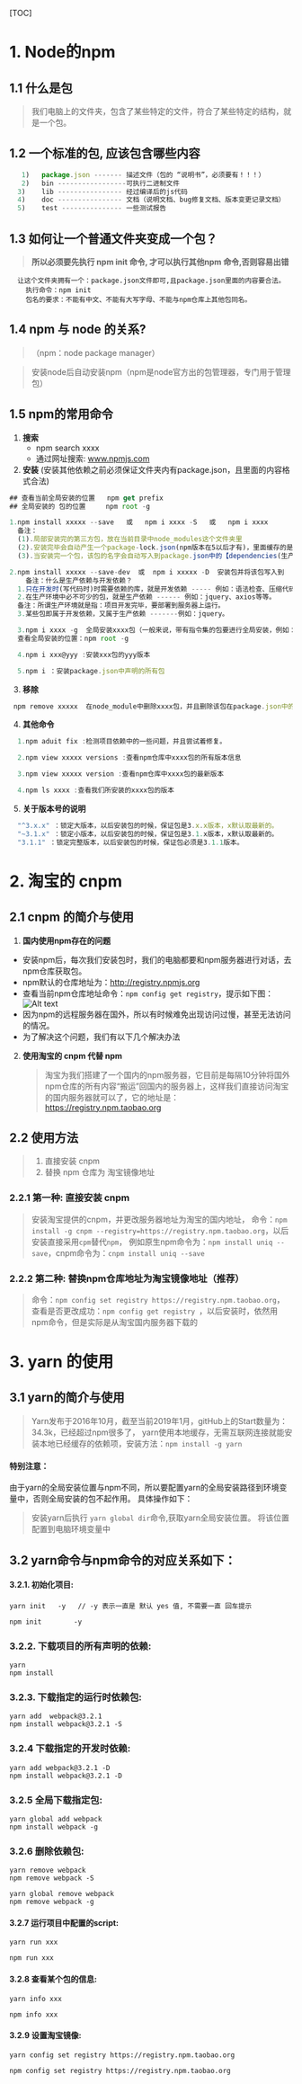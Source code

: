 [TOC]

# 1. Node的npm

## 1.1 什么是包

>  我们电脑上的文件夹，包含了某些特定的文件，符合了某些特定的结构，就是一个包。

## 1.2 一个标准的包, 应该包含哪些内容

```js
   1)	package.json ------- 描述文件（包的 “说明书”，必须要有！！！）
   2)	bin -----------------可执行二进制文件
  3)	lib ---------------- 经过编译后的js代码
  4)	doc	---------------- 文档（说明文档、bug修复文档、版本变更记录文档）
  5)	test --------------- 一些测试报告
```

## 1.3 如何让一个普通文件夹变成一个包？

> **所以必须要先执行 npm init 命令, 才可以执行其他npm 命令,否则容易出错**

```JS
  让这个文件夹拥有一个：package.json文件即可,且package.json里面的内容要合法。
	执行命令：npm init
	包名的要求：不能有中文、不能有大写字母、不能与npm仓库上其他包同名。

```

## 1.4 npm 与 node 的关系? 

> （npm：node package manager）

> 安装node后自动安装npm（npm是node官方出的包管理器，专门用于管理包）

## 1.5 npm的常用命令

1. **搜索**
   - npm search xxxx
   - 通过网址搜索:  www.npmjs.com
2. **安装** (安装其他依赖之前必须保证文件夹内有package.json，且里面的内容格式合法)

```js
## 查看当前全局安装的位置   npm get prefix
## 全局安装的 包的位置     npm root -g

1.npm install xxxxx --save   或   npm i xxxx -S   或   npm i xxxx
  备注：
  (1).局部安装完的第三方包，放在当前目录中node_modules这个文件夹里
  (2).安装完毕会自动产生一个package-lock.json(npm版本在5以后才有)，里面缓存的是每个下载过的包的地址，目的是下次安装时速度快一些。
  (3).当安装完一个包，该包的名字会自动写入到package.json中的【dependencies(生产依赖)】里。

2.npm install xxxxx --save-dev  或  npm i xxxxx -D  安装包并将该包写入到	    【devDependencies(开发依赖中)】
	备注：什么是生产依赖与开发依赖？
  1.只在开发时(写代码时)时需要依赖的库，就是开发依赖 ----- 例如：语法检查、压缩代码、扩展css前缀的包。
  2.在生产环境中必不可少的包，就是生产依赖 ------ 例如：jquery、axios等等。
  备注：所谓生产环境就是指：项目开发完毕，要部署到服务器上运行。
  3.某些包即属于开发依赖，又属于生产依赖 -------例如：jquery。

  3.npm i xxxx -g  全局安装xxxx包（一般来说，带有指令集的包要进行全局安装，例如：browserify、babel等）
  查看全局安装的位置：npm root -g

  4.npm i xxx@yyy :安装xxx包的yyy版本

  5.npm i ：安装package.json中声明的所有包
```

3. **移除**

```js
 npm remove xxxxx  在node_module中删除xxxx包，并且删除该包在package.json中的声明
```

4. **其他命令**

```js
  1.npm aduit fix :检测项目依赖中的一些问题，并且尝试着修复。

  2.npm view xxxxx versions :查看npm仓库中xxxx包的所有版本信息

  3.npm view xxxxx version :查看npm仓库中xxxx包的最新版本

  4.npm ls xxxx :查看我们所安装的xxxx包的版本
```

5. **关于版本号的说明** 

```js
  "^3.x.x" ：锁定大版本，以后安装包的时候，保证包是3.x.x版本，x默认取最新的。
  "~3.1.x" ：锁定小版本，以后安装包的时候，保证包是3.1.x版本，x默认取最新的。
  "3.1.1" ：锁定完整版本，以后安装包的时候，保证包必须是3.1.1版本。
```

# 2. 淘宝的 cnpm

## 2.1 cnpm 的简介与使用

1.  **国内使用npm存在的问题** 
   - 安装npm后，每次我们安装包时，我们的电脑都要和npm服务器进行对话，去npm仓库获取包。
   - npm默认的仓库地址为：http://registry.npmjs.org 
   - 查看当前npm仓库地址命令：``` npm config get registry ```，提示如下图：
     ![Alt text](https://s2.ax1x.com/2019/01/08/FqtKhR.png)
   - 因为npm的远程服务器在国外，所以有时候难免出现访问过慢，甚至无法访问的情况。
   - 为了解决这个问题，我们有以下几个解决办法

2. **使用淘宝的 cnpm 代替 npm**

   > 淘宝为我们搭建了一个国内的npm服务器，它目前是每隔10分钟将国外npm仓库的所有内容“搬运”回国内的服务器上，这样我们直接访问淘宝的国内服务器就可以了，它的地址是：https://registry.npm.taobao.org

## 2.2 使用方法

> 1. 直接安装 cnpm
> 2. 替换 npm 仓库为 淘宝镜像地址

### 2.2.1 第一种: 直接安装 cnpm

> 安装淘宝提供的cnpm，并更改服务器地址为淘宝的国内地址，
> 命令：``` npm install -g cnpm --registry=https://registry.npm.taobao.org ```，以后安装直接采用```cpm```替代```npm```，
> 例如原生npm命令为：```npm install uniq --save```，cnpm命令为：```cnpm install uniq --save```

### 2.2.2 第二种: 替换npm仓库地址为淘宝镜像地址（推荐）

> 命令：```npm config set registry https://registry.npm.taobao.org```，
> 查看是否更改成功：```npm config get registry ```，以后安装时，依然用npm命令，但是实际是从淘宝国内服务器下载的



# 3. yarn 的使用

## 3.1 yarn的简介与使用

> Yarn发布于2016年10月，截至当前2019年1月，gitHub上的Start数量为：34.3k，已经超过npm很多了，
> yarn使用本地缓存，无需互联网连接就能安装本地已经缓存的依赖项，安装方法：```npm install -g yarn```

#### 特别注意：

由于yarn的全局安装位置与npm不同，所以要配置yarn的全局安装路径到环境变量中，否则全局安装的包不起作用。
具体操作如下：

> 安装yarn后执行 ```yarn global dir```命令,获取yarn全局安装位置。
> 将该位置配置到电脑环境变量中

## 3.2 yarn命令与npm命令的对应关系如下：

#### 3.2.1. 初始化项目: 

```
yarn init 	-y   // -y 表示一直是 默认 yes 值, 不需要一直 回车提示

npm init 		-y
```

### 3.2.2. 下载项目的所有声明的依赖: 

```
yarn
npm install
```

### 3.2.3. 下载指定的运行时依赖包: 

```
yarn add  webpack@3.2.1
npm install webpack@3.2.1 -S
```

### 3.2.4 下载指定的开发时依赖: 

```
yarn add webpack@3.2.1 -D
npm install webpack@3.2.1 -D
```

### 3.2.5 全局下载指定包: 

```
yarn global add webpack
npm install webpack -g
```

### 3.2.6 删除依赖包: 

```
yarn remove webpack
npm remove webpack -S

yarn global remove webpack
npm remove webpack -g
```

#### 3.2.7 运行项目中配置的script: 

```
yarn run xxx

npm run xxx
```

#### 3.2.8 查看某个包的信息: 

```
yarn info xxx

npm info xxx
```

#### 3.2.9 设置淘宝镜像: 

```
yarn config set registry https://registry.npm.taobao.org

npm config set registry https://registry.npm.taobao.org
```



































































































































































